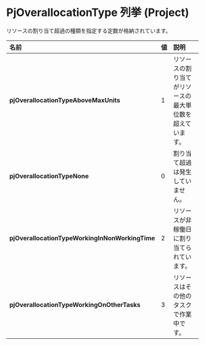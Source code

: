 
# PjOverallocationType 列挙 (Project)

リソースの割り当て超過の種類を指定する定数が格納されています。



|**名前**|**値**|**説明**|
|:-----|:-----|:-----|
|**pjOverallocationTypeAboveMaxUnits**|1|リソースの割り当てがリソースの最大単位数を超えています。|
|**pjOverallocationTypeNone**|0|割り当て超過は発生していません。|
|**pjOverallocationTypeWorkingInNonWorkingTime**|2|リソースが非稼働日に割り当てられています。|
|**pjOverallocationTypeWorkingOnOtherTasks**|3|リソースはその他のタスクで作業中です。|
